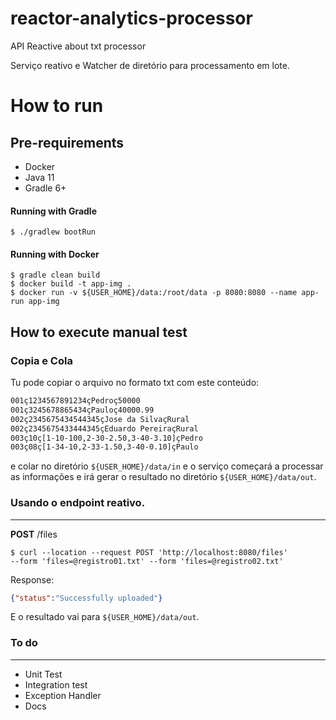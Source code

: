 # reactor-analytics-processor
API Reactive about txt processor

Serviço reativo e Watcher de diretório para processamento em lote. 

# How to run

## Pre-requirements
 - Docker
 - Java 11
 - Gradle 6+
 
#### Running with Gradle
```shell
$ ./gradlew bootRun
```

#### Running with Docker

```shell
$ gradle clean build
$ docker build -t app-img .
$ docker run -v ${USER_HOME}/data:/root/data -p 8080:8080 --name app-run app-img
```

## How to execute manual test

### Copia e Cola
Tu pode copiar o arquivo no formato txt com este conteúdo:
```txt
001ç1234567891234çPedroç50000
001ç3245678865434çPauloç40000.99
002ç2345675434544345çJose da SilvaçRural
002ç2345675433444345çEduardo PereiraçRural
003ç10ç[1-10-100,2-30-2.50,3-40-3.10]çPedro
003ç08ç[1-34-10,2-33-1.50,3-40-0.10]çPaulo
```
e colar no diretório `${USER_HOME}/data/in` e o serviço começará a processar as informações 
e irá gerar o resultado no diretório `${USER_HOME}/data/out`. 

### Usando o endpoint reativo.

 --- 
  **POST** /files
 
 ````shell script
$ curl --location --request POST 'http://localhost:8080/files' 
--form 'files=@registro01.txt' --form 'files=@registro02.txt'
````

 Response:
 ```json
{"status":"Successfully uploaded"}
 ```

E o resultado vai para `${USER_HOME}/data/out`.
 

### To do
---
* Unit Test
* Integration test
* Exception Handler
* Docs